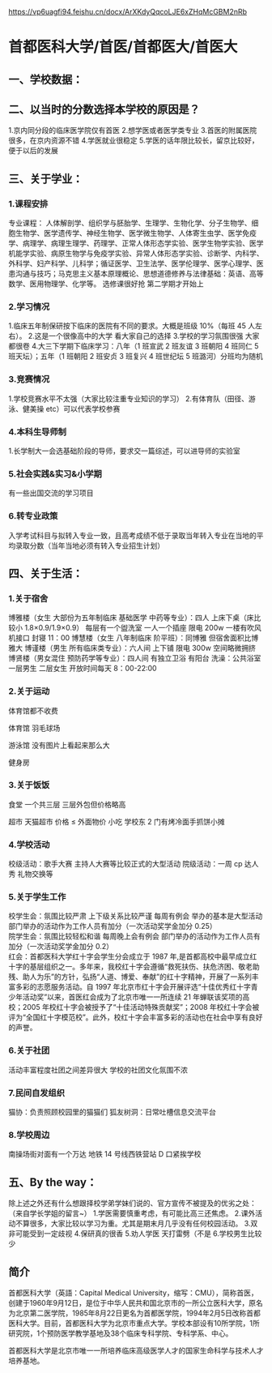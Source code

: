 https://vp6uagfi94.feishu.cn/docx/ArXKdyQqcoLJE6xZHqMcGBM2nRb

# 首都医科大学/首医/首都医大/首医大

## 一、学校数据：

## 二、以当时的分数选择本学校的原因是？

1.京内同分段的临床医学院仅有首医 2.想学医或者医学类专业 3.首医的附属医院很多，在京内资源不错 4.学医就业很稳定 5.学医的话年限比较长，留京比较好，便于以后的发展

## 三、关于学业：

### 1.课程安排

专业课程：
人体解剖学、组织学与胚胎学、生理学、生物化学、分子生物学、细胞生物学、医学遗传学、神经生物学、医学微生物学、人体寄生虫学、医学免疫学、病理学、病理生理学、药理学、正常人体形态学实验、医学生物学实验、医学机能学实验、病原生物学与免疫学实验、异常人体形态学实验、诊断学、内科学、外科学、妇产科学、儿科学；循证医学、卫生法学、医学伦理学、医学心理学、医患沟通与技巧；马克思主义基本原理概论、思想道德修养与法律基础：英语、高等数学、医用物理学、化学等。
选修课很好抢 第二学期才开始上

### 2.学习情况

1.临床五年制保研按下临床的医院有不同的要求。大概是班级 10%（每班 45 人左右）。 2.这是一个很像高中的大学 看大家自己的选择 3.学校的学习氛围很强 大家都很卷 4.大三下学期下临床学习：八年（1 班宣武 2 班友谊 3 班朝阳 4 班同仁 5 班天坛）；五年（1 班朝阳 2 班安贞 3 班复兴 4 班世纪坛 5 班潞河）分班均为随机

### 3.竞赛情况

1.学校竞赛水平不太强（大家比较注重专业知识的学习） 2.有体育队（田径、游泳、健美操 etc）可以代表学校参赛

### 4.本科生导师制

1.长学制大一会选基础阶段的导师，要求交一篇综述，可以进导师的实验室

### 5.社会实践&实习&小学期

有一些出国交流的学习项目

### 6.转专业政策

入学考试科目与拟转入专业一致，且高考成绩不低于录取当年转入专业在当地的平均录取分数（当年当地必须有转入专业招生计划）

## 四、关于生活：

### 1.关于宿舍

博雅楼（女生 大部份为五年制临床 基础医学 中药等专业）：四人 上床下桌（床比较小 1.8×0.9/1.9×0.9） 每层有一个盥洗室 一人一个插座 限电 200w 一楼有吹风机接口 封寝 11：00
博慧楼（女生 八年制临床 阶平班）：同博雅 但宿舍面积比博雅大
博谨楼（男生 所有临床类专业）：六人间 上下铺 限电 300w 空间略微拥挤
博贤楼（男女混住 预防药学等专业）：四人间 有独立卫浴 有阳台
洗澡：公共浴室 一层男生 二层女生
开放时间每天 8：00-22:00

### 2.关于运动

体育馆都不收费

体育馆
羽毛球场

游泳馆
没有图片上看起来那么大

健身房

### 3.关于饭饭

食堂
一个共三层 三层外包但价格略高

超市
天猫超市 价格 ≤ 外面物价
小吃
学校东 2 门有烤冷面手抓饼小摊

### 4.学校活动

校级活动：歌手大赛 主持人大赛等比较正式的大型活动
院级活动：一周 cp 达人秀 礼物交换等

### 5.关于学生工作

校学生会：氛围比较严肃 上下级关系比较严谨 每周有例会 举办的基本是大型活动 部门举办的活动作为工作人员有加分（一次活动奖学金加分 0.25）  
院学生会：氛围比较轻松和谐 每周晚上会有例会 部门举办的活动作为工作人员有加分（一次活动奖学金加分 0.2）  
红会：首都医科大学红十字会学生分会成立于 1987 年,是首都高校中最早成立红十字的基层组织之一。多年来，我校红十字会遵循“救死扶伤、扶危济困、敬老助残、助人为乐”的方针，弘扬“人道、博爱、奉献”的红十字精神，开展了一系列丰富多彩的志愿服务活动。自 1997 年北京市红十字会开展评选“十佳优秀红十字青少年活动奖”以来，首医红会成为了北京市唯一一所连续 21 年蝉联该奖项的高校；2005 年校红十字会被授予了“十佳活动特殊贡献奖”；2008 年校红十字会被评为“全国红十字模范校”。此外，校红十字会丰富多彩的活动也在社会中享有良好的声誉。

### 6.关于社团

活动丰富程度社团之间差异很大 学校的社团文化氛围不浓

### 7.民间自发组织

猫协：负责照顾校园里的猫猫们
狐友树洞：日常吐槽信息交流平台

### 8.学校周边

南操场街对面有一个万达
地铁 14 号线西铁营站 D 口紧挨学校

## 五、By the way：

除上述之外还有什么想跟择校学弟学妹们说的、官方宣传不被提及的优劣之处：
（来自学长学姐的留言~） 1.学医需要慎重考虑，有可能比高三还焦虑。 2.课外活动不算很多，大家比较以学习为重。尤其是期末月几乎没有任何校园活动。 3.双非可能受到一定歧视 4.保研真的很香 5.劝人学医 天打雷劈（不是 6.学校男生比较少

## 简介

首都医科大学（英語：Capital Medical University，缩写：CMU），简称首医，创建于1960年9月12日，是位于中华人民共和国北京市的一所公立医科大学，原名为北京第二医学院，1985年8月22日更名为首都医学院，1994年2月5日改称首都医科大学。目前，首都医科大学为北京市重点大学。学校本部设有10所学院，1所研究院，1个预防医学教学基地及38个临床专科学院、专科学系、中心。

首都医科大学是北京市唯一一所培养临床高级医学人才的国家生命科学与技术人才培养基地。
